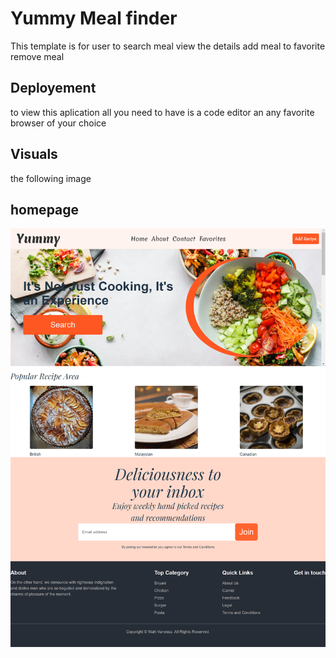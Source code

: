 # Yummy Meal finder

This template is for user to search meal view the details add meal to favorite remove meal

## Deployement

to view this aplication all you need to have is a code editor an any favorite browser of your choice

## Visuals

the following image

## homepage

![alt text](src/assets/images/screencapture-localhost-5173-2024-04-15-17_16_09.png)
